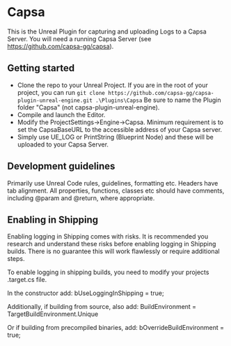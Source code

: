 # Capsa

This is the Unreal Plugin for capturing and uploading Logs to a Capsa Server. You will need a running Capsa Server (see https://github.com/capsa-gg/capsa).

## Getting started

* Clone the repo to your Unreal Project. 
  If you are in the root of your project, you can run `git clone https://github.com/capsa-gg/capsa-plugin-unreal-engine.git .\Plugins\Capsa`
  Be sure to name the Plugin folder "Capsa" (not capsa-plugin-unreal-engine).
* Compile and launch the Editor.
* Modify the ProjectSettings->Engine->Capsa. Minimum requirement is to set the CapsaBaseURL to the accessible address of your Capsa server.
* Simply use UE_LOG or PrintString (Blueprint Node) and these will be uploaded to your Capsa Server.

## Development guidelines

Primarily use Unreal Code rules, guidelines, formatting etc.
Headers have tab alignment.
All properties, functions, classes etc should have comments, including @param and @return, where appropriate.

## Enabling in Shipping

Enabling logging in Shipping comes with risks. It is recommended you research and understand these risks before enabling logging in Shipping builds. There is no guarantee this will work flawlessly or require additional steps.

To enable logging in shipping builds, you need to modify your projects <ProjectName>.target.cs file.

In the constructor add:
bUseLoggingInShipping = true;

Additionally, if building from source, also add:
BuildEnvironment = TargetBuildEnvironment.Unique

Or if building from precompiled binaries, add:
bOverrideBuildEnvironment = true;
